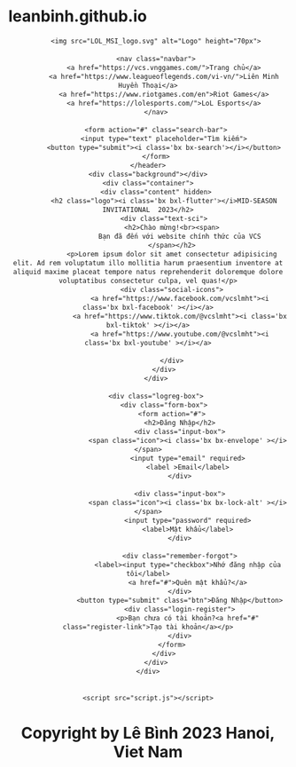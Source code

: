 # leanbinh.github.io

<!DOCTYPE html>
<html lang="en">
<head>
    <meta charset="UTF-8">
    <meta http-equiv="X-UA-Compatible" content="IE=edge">
    <meta name="viewport" content="width=device-width, initial-scale=1.0">
    <title>MSI 2023 Defy</title>
    <link rel="icon" href="LOL_MSI_logo.svg">
    <link rel="stylesheet" href="style.css">
    <link href='https://unpkg.com/boxicons@2.1.4/css/boxicons.min.css' rel='stylesheet'>
    <audio controls autoplay hidden>
        <source src="y2mate.com - MSI 2021  Champ Select  The Touch  Extended Version.mp3" type="audio/mpeg">
        Your browser does not support the audio element.
      </audio>
    
</head>

<body>
    <header class="header">
        
        <img src="LOL_MSI_logo.svg" alt="Logo" height="70px">

        <nav class="navbar">
            <a href="https://vcs.vnggames.com/">Trang chủ</a>
            <a href="https://www.leagueoflegends.com/vi-vn/">Liên Minh Huyền Thoại</a>
            <a href="https://www.riotgames.com/en">Riot Games</a>
            <a href="https://lolesports.com/">LoL Esports</a>
        </nav>
    
        <form action="#" class="search-bar">
            <input type="text" placeholder="Tìm kiếm">
            <button type="submit"><i class='bx bx-search'></i></button>
        </form>
    </header>
    <div class="background"></div>
    <div class="container">
        <div class="content" hidden>
            <h2 class="logo"><i class='bx bxl-flutter'></i>MID-SEASON INVITATIONAL  2023</h2>
            <div class="text-sci">
                <h2>Chào mừng!<br><span>
                    Bạn đã đến với website chính thức của VCS
                </span></h2>
                <p>Lorem ipsum dolor sit amet consectetur adipisicing elit. Ad rem voluptatum illo mollitia harum praesentium inventore at aliquid maxime placeat tempore natus reprehenderit doloremque dolore voluptatibus consectetur culpa, vel quas!</p>
                <div class="social-icons">
                    <a href="https://www.facebook.com/vcslmht"><i class='bx bxl-facebook' ></i></a>
                    <a href="https://www.tiktok.com/@vcslmht"><i class='bx bxl-tiktok' ></i></a>
                    <a href="https://www.youtube.com/@vcslmht"><i class='bx bxl-youtube' ></i></a>
                    
                </div>
            </div>
        </div>

        <div class="logreg-box">
            <div class="form-box">
                <form action="#">
                    <h2>Đăng Nhập</h2>
                    <div class="input-box">
                        <span class="icon"><i class='bx bx-envelope' ></i></span>
                        <input type="email" required>
                        <label >Email</label>
                    </div>

                    <div class="input-box">
                        <span class="icon"><i class='bx bx-lock-alt' ></i></span>
                        <input type="password" required>
                        <label>Mật khẩu</label>
                    </div>

                    <div class="remember-forgot">
                        <label><input type="checkbox">Nhớ đăng nhập của tôi</label>
                        <a href="#">Quên mật khẩu?</a>
                    </div>
                    <button type="submit" class="btn">Đăng Nhập</button>
                    <div class="login-register">
                        <p>Bạn chưa có tài khoản?<a href="#" class="register-link">Tạo tài khoản</a></p>
                    </div>
                </form>
            </div>
        </div>
    </div>


    <script src="script.js"></script>
</body>

<footer>
    <h1>Copyright by Lê Bình 2023 <span>Hanoi, Viet Nam</span></h1>
</footer>
</html>

